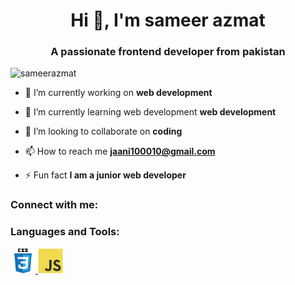 <h1 align="center">Hi 👋, I'm sameer azmat</h1>
<h3 align="center">A passionate frontend developer from pakistan</h3>

<p align="left"> <img src="https://komarev.com/ghpvc/?username=sameerazmat&label=Profile%20views&color=0e75b6&style=flat" alt="sameerazmat" /> </p>

- 🔭 I’m currently working on **web development**

- 🌱 I’m currently learning web development **web development**

- 👯 I’m looking to collaborate on  **coding**

- 📫 How to reach me **jaani100010@gmail.com**

- ⚡ Fun fact **I am a junior web developer**

<h3 align="left">Connect with me:</h3>
<p align="left">
</p>

<h3 align="left">Languages and Tools:</h3>
<p align="left"> <a href="https://www.w3schools.com/css/" target="_blank" rel="noreferrer"> <img src="https://raw.githubusercontent.com/devicons/devicon/master/icons/css3/css3-original-wordmark.svg" alt="css3" width="40" height="40"/> </a> <a href="https://developer.mozilla.org/en-US/docs/Web/JavaScript" target="_blank" rel="noreferrer"> <img src="https://raw.githubusercontent.com/devicons/devicon/master/icons/javascript/javascript-original.svg" alt="javascript" width="40" height="40"/> </a> </p>
